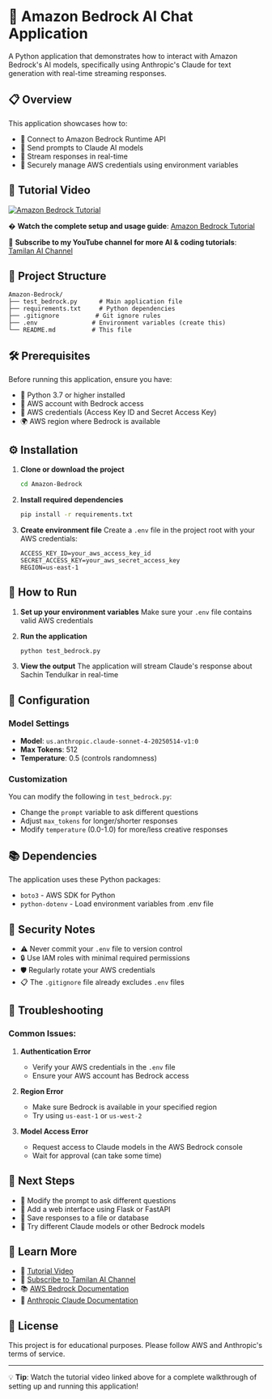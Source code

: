 # 🚀 Amazon Bedrock AI Chat Application

A Python application that demonstrates how to interact with Amazon Bedrock's AI models, specifically using Anthropic's Claude for text generation with real-time streaming responses.

## 📋 Overview

This application showcases how to:
- 🤖 Connect to Amazon Bedrock Runtime API
- 💬 Send prompts to Claude AI models
- 📡 Stream responses in real-time
- 🔐 Securely manage AWS credentials using environment variables

## 🎥 Tutorial Video

[![Amazon Bedrock Tutorial](https://img.youtube.com/vi/MpLzS7uJhBc/maxresdefault.jpg)](https://www.youtube.com/watch?v=MpLzS7uJhBc)

�  **Watch the complete setup and usage guide**: [Amazon Bedrock Tutorial](https://www.youtube.com/watch?v=MpLzS7uJhBc)

🔔 **Subscribe to my YouTube channel for more AI & coding tutorials**: [Tamilan AI Channel](https://www.youtube.com/channel/UCQLbJH7MraL2Z74Kt2j2OVA)

## 📁 Project Structure

```
Amazon-Bedrock/
├── test_bedrock.py      # Main application file
├── requirements.txt     # Python dependencies
├── .gitignore          # Git ignore rules
├── .env               # Environment variables (create this)
└── README.md          # This file
```

## 🛠️ Prerequisites

Before running this application, ensure you have:

- 🐍 Python 3.7 or higher installed
- 🔑 AWS account with Bedrock access
- 📝 AWS credentials (Access Key ID and Secret Access Key)
- 🌍 AWS region where Bedrock is available

## ⚙️ Installation

1. **Clone or download the project**
   ```bash
   cd Amazon-Bedrock
   ```

2. **Install required dependencies**
   ```bash
   pip install -r requirements.txt
   ```

3. **Create environment file**
   Create a `.env` file in the project root with your AWS credentials:
   ```env
   ACCESS_KEY_ID=your_aws_access_key_id
   SECRET_ACCESS_KEY=your_aws_secret_access_key
   REGION=us-east-1
   ```

## 🚀 How to Run

1. **Set up your environment variables**
   Make sure your `.env` file contains valid AWS credentials

2. **Run the application**
   ```bash
   python test_bedrock.py
   ```

3. **View the output**
   The application will stream Claude's response about Sachin Tendulkar in real-time

## 🔧 Configuration

### Model Settings
- **Model**: `us.anthropic.claude-sonnet-4-20250514-v1:0`
- **Max Tokens**: 512
- **Temperature**: 0.5 (controls randomness)

### Customization
You can modify the following in `test_bedrock.py`:
- Change the `prompt` variable to ask different questions
- Adjust `max_tokens` for longer/shorter responses
- Modify `temperature` (0.0-1.0) for more/less creative responses

## 📚 Dependencies

The application uses these Python packages:
- `boto3` - AWS SDK for Python
- `python-dotenv` - Load environment variables from .env file

## 🔐 Security Notes

- ⚠️ Never commit your `.env` file to version control
- 🔒 Use IAM roles with minimal required permissions
- 🛡️ Regularly rotate your AWS credentials
- 📋 The `.gitignore` file already excludes `.env` files

## 🐛 Troubleshooting

### Common Issues:

1. **Authentication Error**
   - Verify your AWS credentials in the `.env` file
   - Ensure your AWS account has Bedrock access

2. **Region Error**
   - Make sure Bedrock is available in your specified region
   - Try using `us-east-1` or `us-west-2`

3. **Model Access Error**
   - Request access to Claude models in the AWS Bedrock console
   - Wait for approval (can take some time)

## 🎯 Next Steps

- 🔄 Modify the prompt to ask different questions
- 🎨 Add a web interface using Flask or FastAPI
- 💾 Save responses to a file or database
- 🔀 Try different Claude models or other Bedrock models

## 📖 Learn More

- 🎥 [Tutorial Video](https://www.youtube.com/watch?v=MpLzS7uJhBc)
- 🔔 [Subscribe to Tamilan AI Channel](https://www.youtube.com/channel/UCQLbJH7MraL2Z74Kt2j2OVA)
- 📚 [AWS Bedrock Documentation](https://docs.aws.amazon.com/bedrock/)
- 🤖 [Anthropic Claude Documentation](https://docs.anthropic.com/)

## 📄 License

This project is for educational purposes. Please follow AWS and Anthropic's terms of service.

---

💡 **Tip**: Watch the tutorial video linked above for a complete walkthrough of setting up and running this application!